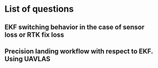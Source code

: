 # List of questions

## EKF switching behavior in the case of sensor loss or RTK fix loss

## Precision landing workflow with respect to EKF. Using UAVLAS